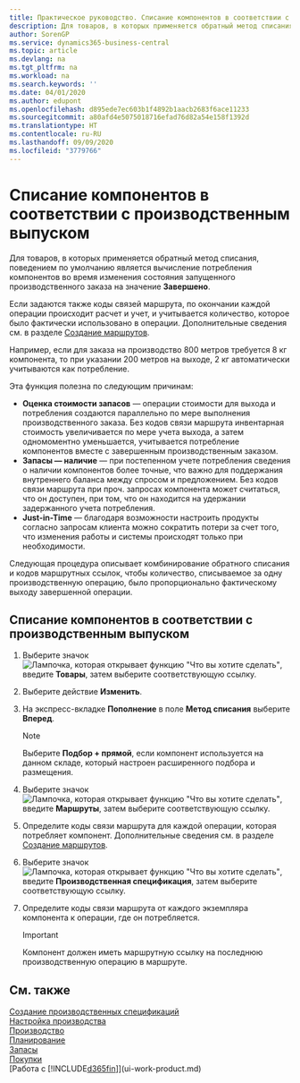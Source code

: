 ```yaml
---
title: Практическое руководство. Списание компонентов в соответствии с производственным выпуском | Документация Майкрософт
description: Для товаров, в которых применяется обратный метод списания, поведением по умолчанию является вычисление потребления компонентов во время изменения состояния запущенного производственного заказа на значение **Завершено**. Дополнительные сведения см. в разделе Метод списания.
author: SorenGP
ms.service: dynamics365-business-central
ms.topic: article
ms.devlang: na
ms.tgt_pltfrm: na
ms.workload: na
ms.search.keywords: ''
ms.date: 04/01/2020
ms.author: edupont
ms.openlocfilehash: d895ede7ec603b1f4892b1aacb2683f6ace11233
ms.sourcegitcommit: a80afd4e5075018716efad76d82a54e158f1392d
ms.translationtype: HT
ms.contentlocale: ru-RU
ms.lasthandoff: 09/09/2020
ms.locfileid: "3779766"
---
```

# <a name="flush-components-according-to-operation-output"></a>Списание компонентов в соответствии с производственным выпуском
Для товаров, в которых применяется обратный метод списания, поведением по умолчанию является вычисление потребления компонентов во время изменения состояния запущенного производственного заказа на значение **Завершено**.  

Если задаются также коды связей маршрута, по окончании каждой операции происходит расчет и учет, и учитывается количество, которое было фактически использовано в операции. Дополнительные сведения см. в разделе [Создание маршрутов](production-how-to-create-routings.md).  

Например, если для заказа на производство 800 метров требуется 8 кг компонента, то при указании 200 метров на выходе, 2 кг автоматически учитываются как потребление.  

Эта функция полезна по следующим причинам:  

-   **Оценка стоимости запасов** — операции стоимости для выхода и потребления создаются параллельно по мере выполнения производственного заказа. Без кодов связи маршрута инвентарная стоимость увеличивается по мере учета выхода, а затем одномоментно уменьшается, учитывается потребление компонентов вместе с завершенным производственным заказом.  
-   **Запасы — наличие** — при постепенном учете потребления сведения о наличии компонентов более точные, что важно для поддержания внутреннего баланса между спросом и предложением. Без кодов связи маршрута при проч. запросах компонента может считаться, что он доступен, при том, что он находится на удержании задержанного учета потребления.  
-   **Just-in-Time** — благодаря возможности настроить продукты согласно запросам клиента можно сократить потери за счет того, что изменения работы и системы происходят только при необходимости.  

Следующая процедура описывает комбинирование обратного списания и кодов маршрутных ссылок, чтобы количество, списываемое за одну производственную операцию, было пропорционально фактическому выходу завершенной операции.  

## <a name="to-flush-components-according-to-operation-output"></a>Списание компонентов в соответствии с производственным выпуском  
1.  Выберите значок ![Лампочка, которая открывает функцию "Что вы хотите сделать"](media/ui-search/search_small.png "Что вы хотите сделать"), введите **Товары**, затем выберите соответствующую ссылку.  
2.  Выберите действие **Изменить**.  
3.  На экспресс-вкладке **Пополнение** в поле **Метод списания** выберите **Вперед**.  

    > [!NOTE]  
    >  Выберите **Подбор + прямой**, если компонент используется на данном складе, который настроен расширенного подбора и размещения.  

4.  Выберите значок ![Лампочка, которая открывает функцию "Что вы хотите сделать"](media/ui-search/search_small.png "Что вы хотите сделать"), введите **Маршруты**, затем выберите соответствующую ссылку.  
5.  Определите коды связи маршрута для каждой операции, которая потребляет компонент. Дополнительные сведения см. в разделе [Создание маршрутов](production-how-to-create-routings.md).  
6.  Выберите значок ![Лампочка, которая открывает функцию "Что вы хотите сделать"](media/ui-search/search_small.png "Что вы хотите сделать"), введите **Производственная спецификация**, затем выберите соответствующую ссылку.  
7.  Определите коды связи маршрута от каждого экземпляра компонента к операции, где он потребляется.

    > [!IMPORTANT]  
    >  Компонент должен иметь маршрутную ссылку на последнюю производственную операцию в маршруте.  

## <a name="see-also"></a>См. также  
[Создание производственных спецификаций](production-how-to-create-production-boms.md)  
[Настройка производства](production-configure-production-processes.md)  
[Производство](production-manage-manufacturing.md)    
[Планирование](production-planning.md)   
[Запасы](inventory-manage-inventory.md)  
[Покупки](purchasing-manage-purchasing.md)  
[Работа с [!INCLUDE[d365fin](includes/d365fin_md.md)]](ui-work-product.md)
